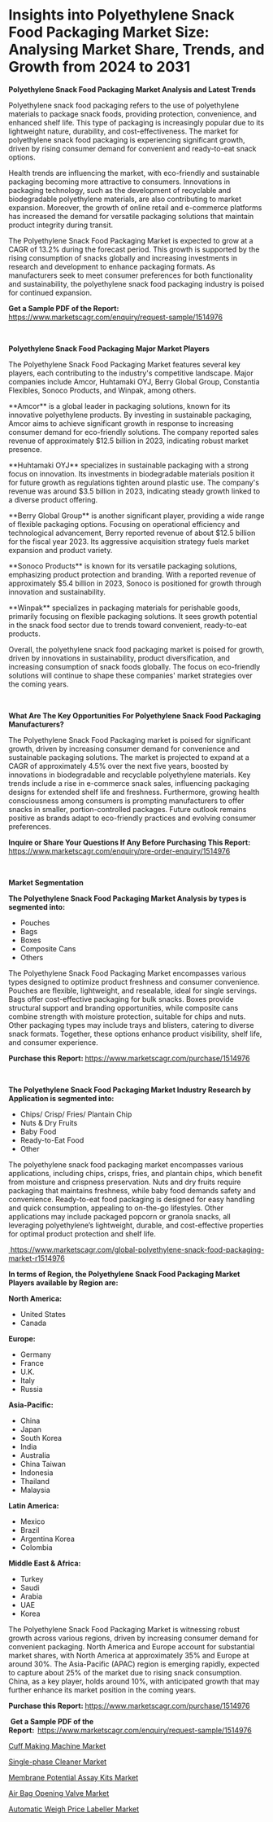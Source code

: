 <p><h1>Insights into Polyethylene Snack Food Packaging Market Size: Analysing Market Share, Trends, and Growth from 2024 to 2031</h1></p><p><strong>Polyethylene Snack Food Packaging Market Analysis and Latest Trends</strong></p>
<p><p>Polyethylene snack food packaging refers to the use of polyethylene materials to package snack foods, providing protection, convenience, and enhanced shelf life. This type of packaging is increasingly popular due to its lightweight nature, durability, and cost-effectiveness. The market for polyethylene snack food packaging is experiencing significant growth, driven by rising consumer demand for convenient and ready-to-eat snack options. </p><p>Health trends are influencing the market, with eco-friendly and sustainable packaging becoming more attractive to consumers. Innovations in packaging technology, such as the development of recyclable and biodegradable polyethylene materials, are also contributing to market expansion. Moreover, the growth of online retail and e-commerce platforms has increased the demand for versatile packaging solutions that maintain product integrity during transit. </p><p>The Polyethylene Snack Food Packaging Market is expected to grow at a CAGR of 13.2% during the forecast period. This growth is supported by the rising consumption of snacks globally and increasing investments in research and development to enhance packaging formats. As manufacturers seek to meet consumer preferences for both functionality and sustainability, the polyethylene snack food packaging industry is poised for continued expansion.</p></p>
<p><strong>Get a Sample PDF of the Report:&nbsp;</strong> <a href="https://www.marketscagr.com/enquiry/request-sample/1514976?utm_campaign=1684&utm_medium=2&utm_source=Github&utm_content=ia&utm_term=27102024&utm_id=polyethylene-snack-food-packaging">https://www.marketscagr.com/enquiry/request-sample/1514976</a></p>
<p>&nbsp;</p>
<p><strong>Polyethylene Snack Food Packaging Major Market Players</strong></p>
<p><p>The Polyethylene Snack Food Packaging Market features several key players, each contributing to the industry's competitive landscape. Major companies include Amcor, Huhtamaki OYJ, Berry Global Group, Constantia Flexibles, Sonoco Products, and Winpak, among others.</p><p>**Amcor** is a global leader in packaging solutions, known for its innovative polyethylene products. By investing in sustainable packaging, Amcor aims to achieve significant growth in response to increasing consumer demand for eco-friendly solutions. The company reported sales revenue of approximately $12.5 billion in 2023, indicating robust market presence.</p><p>**Huhtamaki OYJ** specializes in sustainable packaging with a strong focus on innovation. Its investments in biodegradable materials position it for future growth as regulations tighten around plastic use. The company's revenue was around $3.5 billion in 2023, indicating steady growth linked to a diverse product offering.</p><p>**Berry Global Group** is another significant player, providing a wide range of flexible packaging options. Focusing on operational efficiency and technological advancement, Berry reported revenue of about $12.5 billion for the fiscal year 2023. Its aggressive acquisition strategy fuels market expansion and product variety.</p><p>**Sonoco Products** is known for its versatile packaging solutions, emphasizing product protection and branding. With a reported revenue of approximately $5.4 billion in 2023, Sonoco is positioned for growth through innovation and sustainability.</p><p>**Winpak** specializes in packaging materials for perishable goods, primarily focusing on flexible packaging solutions. It sees growth potential in the snack food sector due to trends toward convenient, ready-to-eat products.</p><p>Overall, the polyethylene snack food packaging market is poised for growth, driven by innovations in sustainability, product diversification, and increasing consumption of snack foods globally. The focus on eco-friendly solutions will continue to shape these companies' market strategies over the coming years.</p></p>
<p>&nbsp;</p>
<p><strong>What Are The Key Opportunities For Polyethylene Snack Food Packaging Manufacturers?</strong></p>
<p><p>The Polyethylene Snack Food Packaging market is poised for significant growth, driven by increasing consumer demand for convenience and sustainable packaging solutions. The market is projected to expand at a CAGR of approximately 4.5% over the next five years, boosted by innovations in biodegradable and recyclable polyethylene materials. Key trends include a rise in e-commerce snack sales, influencing packaging designs for extended shelf life and freshness. Furthermore, growing health consciousness among consumers is prompting manufacturers to offer snacks in smaller, portion-controlled packages. Future outlook remains positive as brands adapt to eco-friendly practices and evolving consumer preferences.</p></p>
<p><strong>Inquire or Share Your Questions If Any Before Purchasing This Report:</strong> <a href="https://www.marketscagr.com/enquiry/pre-order-enquiry/1514976?utm_campaign=1684&utm_medium=2&utm_source=Github&utm_content=ia&utm_term=27102024&utm_id=polyethylene-snack-food-packaging">https://www.marketscagr.com/enquiry/pre-order-enquiry/1514976</a></p>
<p>&nbsp;</p>
<p><strong>Market Segmentation</strong></p>
<p><strong>The Polyethylene Snack Food Packaging Market Analysis by types is segmented into:</strong></p>
<p><ul><li>Pouches</li><li>Bags</li><li>Boxes</li><li>Composite Cans</li><li>Others</li></ul></p>
<p><p>The Polyethylene Snack Food Packaging Market encompasses various types designed to optimize product freshness and consumer convenience. Pouches are flexible, lightweight, and resealable, ideal for single servings. Bags offer cost-effective packaging for bulk snacks. Boxes provide structural support and branding opportunities, while composite cans combine strength with moisture protection, suitable for chips and nuts. Other packaging types may include trays and blisters, catering to diverse snack formats. Together, these options enhance product visibility, shelf life, and consumer experience.</p></p>
<p><strong>Purchase this Report:&nbsp;</strong><a href="https://www.marketscagr.com/purchase/1514976?utm_campaign=1684&utm_medium=2&utm_source=Github&utm_content=ia&utm_term=27102024&utm_id=polyethylene-snack-food-packaging">https://www.marketscagr.com/purchase/1514976</a></p>
<p>&nbsp;</p>
<p><strong>The Polyethylene Snack Food Packaging Market Industry Research by Application is segmented into:</strong></p>
<p><ul><li>Chips/ Crisp/ Fries/ Plantain Chip</li><li>Nuts & Dry Fruits</li><li>Baby Food</li><li>Ready-to-Eat Food</li><li>Other</li></ul></p>
<p><p>The polyethylene snack food packaging market encompasses various applications, including chips, crisps, fries, and plantain chips, which benefit from moisture and crispness preservation. Nuts and dry fruits require packaging that maintains freshness, while baby food demands safety and convenience. Ready-to-eat food packaging is designed for easy handling and quick consumption, appealing to on-the-go lifestyles. Other applications may include packaged popcorn or granola snacks, all leveraging polyethylene’s lightweight, durable, and cost-effective properties for optimal product protection and shelf life.</p></p>
<p><a href="https://www.marketscagr.com/global-polyethylene-snack-food-packaging-market-r1514976?utm_campaign=1684&utm_medium=2&utm_source=Github&utm_content=ia&utm_term=27102024&utm_id=polyethylene-snack-food-packaging">&nbsp;https://www.marketscagr.com/global-polyethylene-snack-food-packaging-market-r1514976</a></p>
<p><strong>In terms of Region, the Polyethylene Snack Food Packaging Market Players available by Region are:</strong></p>
<p>
    <p> <strong> North America: </strong>
        <ul>
            <li>United States</li>
            <li>Canada</li>
        </ul>
        </p> 
    <p> <strong> Europe: </strong>
        <ul>
            <li>Germany</li>
            <li>France</li>
            <li>U.K.</li>
            <li>Italy</li>
            <li>Russia</li>
        </ul>
        </p> 
    <p> <strong> Asia-Pacific: </strong>
        <ul>
            <li>China</li>
            <li>Japan</li>
            <li>South Korea</li>
            <li>India</li>
            <li>Australia</li>
            <li>China Taiwan</li>
            <li>Indonesia</li>
            <li>Thailand</li>
            <li>Malaysia</li>
        </ul>
        </p> 
    <p> <strong> Latin America: </strong>
        <ul>
            <li>Mexico</li>
            <li>Brazil</li>
            <li>Argentina Korea</li>
            <li>Colombia</li>
        </ul>
        </p> 
    <p> <strong> Middle East & Africa: </strong>
        <ul>
            <li>Turkey</li>
            <li>Saudi</li>
            <li>Arabia</li>
            <li>UAE</li>
            <li>Korea</li>
        </ul>
    </p>
    </p>
<p><p>The Polyethylene Snack Food Packaging Market is witnessing robust growth across various regions, driven by increasing consumer demand for convenient packaging. North America and Europe account for substantial market shares, with North America at approximately 35% and Europe at around 30%. The Asia-Pacific (APAC) region is emerging rapidly, expected to capture about 25% of the market due to rising snack consumption. China, as a key player, holds around 10%, with anticipated growth that may further enhance its market position in the coming years.</p></p>
<p><strong>Purchase this Report: </strong><a href="https://www.marketscagr.com/purchase/1514976?utm_campaign=1684&utm_medium=2&utm_source=Github&utm_content=ia&utm_term=27102024&utm_id=polyethylene-snack-food-packaging">https://www.marketscagr.com/purchase/1514976</a></p>
<p>&nbsp;<strong>Get a Sample PDF of the Report:&nbsp;&nbsp;</strong><a href="https://www.marketscagr.com/enquiry/request-sample/1514976?utm_campaign=1684&utm_medium=2&utm_source=Github&utm_content=ia&utm_term=27102024&utm_id=polyethylene-snack-food-packaging">https://www.marketscagr.com/enquiry/request-sample/1514976</a></p>
<p><strong></strong></p>
<p><p><a href="https://github.com/gailasejs/Market-Research-Report-List-1/blob/main/cuff-making-machine-market.md?utm_campaign=1684&utm_medium=2&utm_source=Github&utm_content=ia&utm_term=27102024&utm_id=polyethylene-snack-food-packaging">Cuff Making Machine Market</a></p><p><a href="https://www.linkedin.com/pulse/exploring-single-phase-cleaner-market-strategic-insights-gfqvf?utm_campaign=1684&utm_medium=2&utm_source=Github&utm_content=ia&utm_term=27102024&utm_id=polyethylene-snack-food-packaging">Single-phase Cleaner Market</a></p><p><a href="https://www.linkedin.com/pulse/membrane-potential-assay-kits-market-refracting-trends-wryvc?utm_campaign=1684&utm_medium=2&utm_source=Github&utm_content=ia&utm_term=27102024&utm_id=polyethylene-snack-food-packaging">Membrane Potential Assay Kits Market</a></p><p><a href="https://issuu.com/reportprime-2/docs/air-bag-opening-valve-market-size-2_e5fd56b9e2e5c7?utm_campaign=1684&utm_medium=2&utm_source=Github&utm_content=ia&utm_term=27102024&utm_id=polyethylene-snack-food-packaging">Air Bag Opening Valve Market</a></p><p><a href="https://www.linkedin.com/pulse/automatic-weigh-price-labeller-market-trends-strategic-elvzf?utm_campaign=1684&utm_medium=2&utm_source=Github&utm_content=ia&utm_term=27102024&utm_id=polyethylene-snack-food-packaging">Automatic Weigh Price Labeller Market</a></p></p>